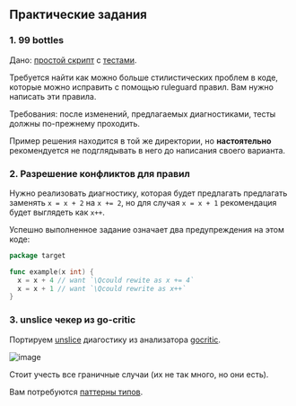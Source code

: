 ## Практические задания

### 1. 99 bottles

Дано: [простой скрипт](/99bottles/main.go) с [тестами](/99bottles/main_test.go).

Требуется найти как можно больше стилистических проблем в коде, которые можно исправить с помощью ruleguard правил.
Вам нужно написать эти правила.

Требования: после изменений, предлагаемых диагностиками, тесты должны по-прежнему проходить.

Пример решения находится в той же директории, но **настоятельно** рекомендуется не подглядывать в него до написания своего варианта.

### 2. Разрешение конфликтов для правил

Нужно реализовать диагностику, которая будет предлагать предлагать заменять `x = x + 2` на `x += 2`, но для случая
`x = x + 1` рекомендация будет выглядеть как `x++`.

Успешно выполненное задание означает два предупреждения на этом коде:

```go
package target

func example(x int) {
  x = x + 4 // want `\Qcould rewite as x += 4`
  x = x + 1 // want `\Qcould rewrite as x++`
}
```

### 3. unslice чекер из go-critic

Портируем [unslice](https://go-critic.github.io/overview.html#unslice) диагостику из анализатора [gocritic](https://github.com/go-critic/go-critic).

![image](https://user-images.githubusercontent.com/6286655/115932102-ef30cd00-a494-11eb-8ed6-96e70cf9ff85.png)

Стоит учесть все граничные случаи (их не так много, но они есть).

Вам потребуются [паттерны типов](https://github.com/quasilyte/gophercon2021-ruleguard/blob/master/notes/advanced_filters.md#%D0%BF%D0%B0%D1%82%D1%82%D0%B5%D1%80%D0%BD%D1%8B-%D1%82%D0%B8%D0%BF%D0%BE%D0%B2).
